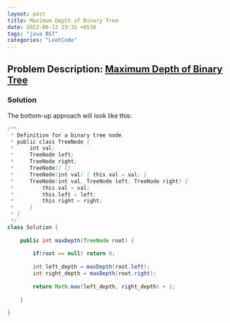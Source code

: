 ```yaml
---
layout: post
title: Maximum Depth of Binary Tree
date: 2022-06-12 23:31 +0530
tags: "java BST"
categories: "LeetCode"
---
```


## Problem Description:  [Maximum Depth of Binary Tree](https://leetcode.com/explore/learn/card/data-structure-tree/17/solve-problems-recursively/535/)

### Solution

The bottom-up approach will look like this:

```java
/**
 * Definition for a binary tree node.
 * public class TreeNode {
 *     int val;
 *     TreeNode left;
 *     TreeNode right;
 *     TreeNode() {}
 *     TreeNode(int val) { this.val = val; }
 *     TreeNode(int val, TreeNode left, TreeNode right) {
 *         this.val = val;
 *         this.left = left;
 *         this.right = right;
 *     }
 * }
 */
class Solution {
    
    public int maxDepth(TreeNode root) {
        
        if(root == null) return 0;
        
        int left_depth = maxDepth(root.left);
        int right_depth = maxDepth(root.right);
        
        return Math.max(left_depth, right_depth) + 1;
        
    }
    
}
```
